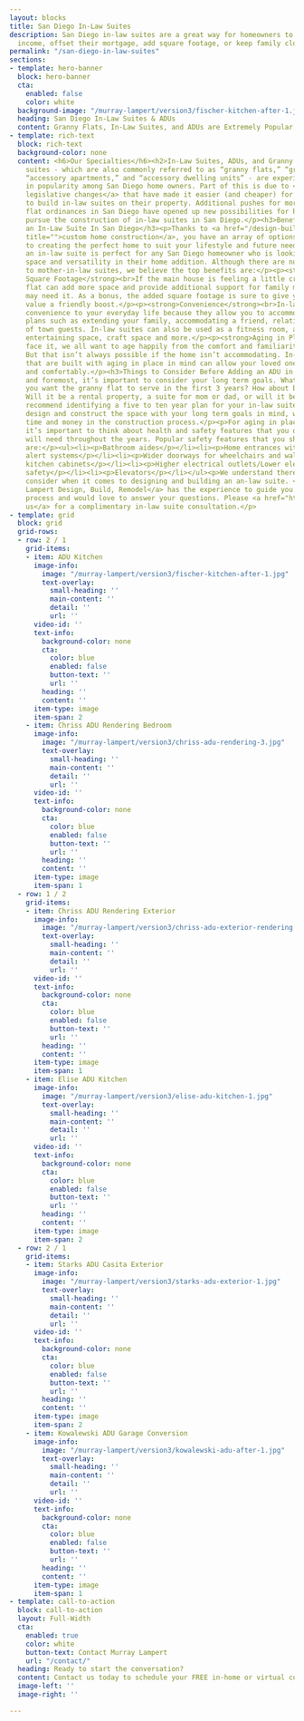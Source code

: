 ```yaml
---
layout: blocks
title: San Diego In-Law Suites
description: San Diego in-law suites are a great way for homeowners to earn additional
  income, offset their mortgage, add square footage, or keep family close.
permalink: "/san-diego-in-law-suites"
sections:
- template: hero-banner
  block: hero-banner
  cta:
    enabled: false
    color: white
  background-image: "/murray-lampert/version3/fischer-kitchen-after-1.jpg"
  heading: San Diego In-Law Suites & ADUs
  content: Granny Flats, In-Law Suites, and ADUs are Extremely Popular in San Diego
- template: rich-text
  block: rich-text
  background-color: none
  content: <h6>Our Specialties</h6><h2>In-Law Suites, ADUs, and Granny Flats</h2><p>In-law
    suites - which are also commonly referred to as “granny flats,” “granny suites,”
    “accessory apartments,” and “accessory dwelling units” - are experiencing a boost
    in popularity among San Diego home owners. Part of this is due to <a href="http://leginfo.legislature.ca.gov/faces/billNavClient.xhtml?bill_id=201520160SB1069">recent
    legislative changes</a> that have made it easier (and cheaper) for homeowners
    to build in-law suites on their property. Additional pushes for more liberal granny
    flat ordinances in San Diego have opened up new possibilities for homeowners to
    pursue the construction of in-law suites in San Diego.</p><h3>Benefits of Building
    an In-Law Suite In San Diego</h3><p>Thanks to <a href="/design-build-services-san-diego"
    title="">custom home construction</a>, you have an array of options when it comes
    to creating the perfect home to suit your lifestyle and future needs.</p><p>Adding
    an in-law suite is perfect for any San Diego homeowner who is looking to increase
    space and versatility in their home addition. Although there are numerous benefits
    to mother-in-law suites, we believe the top benefits are:</p><p><strong>Added
    Square Footage</strong><br>If the main house is feeling a little crowded, a granny
    flat can add more space and provide additional support for family members who
    may need it. As a bonus, the added square footage is sure to give your home’s
    value a friendly boost.</p><p><strong>Convenience</strong><br>In-law suites provide
    convenience to your everyday life because they allow you to accommodate for future
    plans such as extending your family, accommodating a friend, relative, or out
    of town guests. In-law suites can also be used as a fitness room, arts studio,
    entertaining space, craft space and more.</p><p><strong>Aging in Place</strong><br>Let’s
    face it, we all want to age happily from the comfort and familiarity of home.
    But that isn’t always possible if the home isn’t accommodating. In-law suites
    that are built with aging in place in mind can allow your loved one to live independently
    and comfortably.</p><h3>Things to Consider Before Adding an ADU in San Diego</h3><p>First
    and foremost, it’s important to consider your long term goals. What purpose do
    you want the granny flat to serve in the first 3 years? How about beyond that?
    Will it be a rental property, a suite for mom or dad, or will it be used for recreation?</p><p>We
    recommend identifying a five to ten year plan for your in-law suite. When we can
    design and construct the space with your long term goals in mind, we save you
    time and money in the construction process.</p><p>For aging in place purposes,
    it’s important to think about health and safety features that you or your parent
    will need throughout the years. Popular safety features that you should consider
    are:</p><ul><li><p>Bathroom aides</p></li><li><p>Home entrances without steps</p></li><li><p>Emergency
    alert systems</p></li><li><p>Wider doorways for wheelchairs and walkers</p></li><li><p>Lower
    kitchen cabinets</p></li><li><p>Higher electrical outlets/Lower electrical switches</p></li><li><p>Stairway
    safety</p></li><li><p>Elevators</p></li></ul><p>We understand there is a lot to
    consider when it comes to designing and building an an-law suite. <a href="https://murraylampert.com/">Murray
    Lampert Design, Build, Remodel</a> has the experience to guide you through the
    process and would love to answer your questions. Please <a href="https://murraylampert.com/contact">contact
    us</a> for a complimentary in-law suite consultation.</p>
- template: grid
  block: grid
  grid-rows:
  - row: 2 / 1
    grid-items:
    - item: ADU Kitchen
      image-info:
        image: "/murray-lampert/version3/fischer-kitchen-after-1.jpg"
        text-overlay:
          small-heading: ''
          main-content: ''
          detail: ''
          url: ''
      video-id: ''
      text-info:
        background-color: none
        cta:
          color: blue
          enabled: false
          button-text: ''
          url: ''
        heading: ''
        content: ''
      item-type: image
      item-span: 2
    - item: Chriss ADU Rendering Bedroom
      image-info:
        image: "/murray-lampert/version3/chriss-adu-rendering-3.jpg"
        text-overlay:
          small-heading: ''
          main-content: ''
          detail: ''
          url: ''
      video-id: ''
      text-info:
        background-color: none
        cta:
          color: blue
          enabled: false
          button-text: ''
          url: ''
        heading: ''
        content: ''
      item-type: image
      item-span: 1
  - row: 1 / 2
    grid-items:
    - item: Chriss ADU Rendering Exterior
      image-info:
        image: "/murray-lampert/version3/chriss-adu-exterior-rendering.jpg"
        text-overlay:
          small-heading: ''
          main-content: ''
          detail: ''
          url: ''
      video-id: ''
      text-info:
        background-color: none
        cta:
          color: blue
          enabled: false
          button-text: ''
          url: ''
        heading: ''
        content: ''
      item-type: image
      item-span: 1
    - item: Elise ADU Kitchen
      image-info:
        image: "/murray-lampert/version3/elise-adu-kitchen-1.jpg"
        text-overlay:
          small-heading: ''
          main-content: ''
          detail: ''
          url: ''
      video-id: ''
      text-info:
        background-color: none
        cta:
          color: blue
          enabled: false
          button-text: ''
          url: ''
        heading: ''
        content: ''
      item-type: image
      item-span: 2
  - row: 2 / 1
    grid-items:
    - item: Starks ADU Casita Exterior
      image-info:
        image: "/murray-lampert/version3/starks-adu-exterior-1.jpg"
        text-overlay:
          small-heading: ''
          main-content: ''
          detail: ''
          url: ''
      video-id: ''
      text-info:
        background-color: none
        cta:
          color: blue
          enabled: false
          button-text: ''
          url: ''
        heading: ''
        content: ''
      item-type: image
      item-span: 2
    - item: Kowalewski ADU Garage Conversion
      image-info:
        image: "/murray-lampert/version3/kowalewski-adu-after-1.jpg"
        text-overlay:
          small-heading: ''
          main-content: ''
          detail: ''
          url: ''
      video-id: ''
      text-info:
        background-color: none
        cta:
          color: blue
          enabled: false
          button-text: ''
          url: ''
        heading: ''
        content: ''
      item-type: image
      item-span: 1
- template: call-to-action
  block: call-to-action
  layout: Full-Width
  cta:
    enabled: true
    color: white
    button-text: Contact Murray Lampert
    url: "/contact/"
  heading: Ready to start the conversation?
  content: Contact us today to schedule your FREE in-home or virtual consultation.
  image-left: ''
  image-right: ''

---
```

